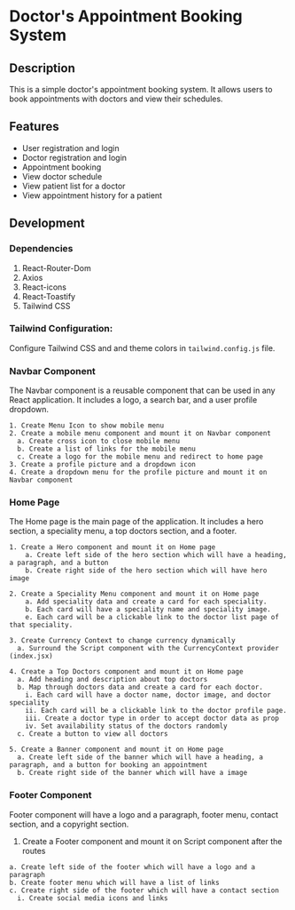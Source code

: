 # Doctor's Appointment Booking System

## Description

This is a simple doctor's appointment booking system. It allows users to book appointments with doctors and view their schedules.

## Features

- User registration and login
- Doctor registration and login
- Appointment booking
- View doctor schedule
- View patient list for a doctor
- View appointment history for a patient

## Development

### Dependencies

  1. React-Router-Dom
  2. Axios
  3. React-icons
  4. React-Toastify
  5. Tailwind CSS

### Tailwind Configuration:

Configure Tailwind CSS and and theme colors in `tailwind.config.js` file.

### Navbar Component

  The Navbar component is a reusable component that can be used in any React application. It includes a logo, a search bar, and a user profile dropdown.

    1. Create Menu Icon to show mobile menu
    2. Create a mobile menu component and mount it on Navbar component
      a. Create cross icon to close mobile menu
      b. Create a list of links for the mobile menu
      c. Create a logo for the mobile menu and redirect to home page
    3. Create a profile picture and a dropdown icon
    4. Create a dropdown menu for the profile picture and mount it on Navbar component


### Home Page

  The Home page is the main page of the application. It includes a hero section, a speciality menu, a top doctors section, and a footer.

    1. Create a Hero component and mount it on Home page
        a. Create left side of the hero section which will have a heading, a paragraph, and a button
        b. Create right side of the hero section which will have hero image

    2. Create a Speciality Menu component and mount it on Home page
        a. Add speciality data and create a card for each speciality.
        b. Each card will have a speciality name and speciality image.
        e. Each card will be a clickable link to the doctor list page of that speciality.

    3. Create Currency Context to change currency dynamically
      a. Surround the Script component with the CurrencyContext provider (index.jsx)

    4. Create a Top Doctors component and mount it on Home page
      a. Add heading and description about top doctors
      b. Map through doctors data and create a card for each doctor.
        i. Each card will have a doctor name, doctor image, and doctor speciality
        ii. Each card will be a clickable link to the doctor profile page.
        iii. Create a doctor type in order to accept doctor data as prop
        iv. Set availability status of the doctors randomly
      c. Create a button to view all doctors

    5. Create a Banner component and mount it on Home page
      a. Create left side of the banner which will have a heading, a paragraph, and a button for booking an appointment
      b. Create right side of the banner which will have a image

  
### Footer Component

Footer component will have a logo and a paragraph, footer menu, contact section, and a copyright section.

  1. Create a Footer component and mount it on Script component after the routes

    a. Create left side of the footer which will have a logo and a paragraph
    b. Create footer menu which will have a list of links
    c. Create right side of the footer which will have a contact section
      i. Create social media icons and links